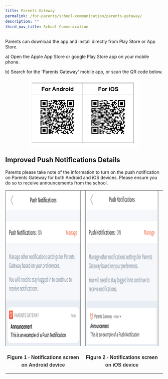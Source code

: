 ```yaml
---
title: Parents Gateway
permalink: /for-parents/school-communication/parents-gateway/
description: ""
third_nav_title: School Communication
---
```

Parents can download the app and install directly from Play Store or App Store.

  

a) Open the Apple App Store or google Play Store app on your mobile phone.

b) Search for the 'Parents Gateway' mobile app, or scan the QR code below.

<style>  
img {  
  display: block;  
  margin-left: auto;  
  margin-right: auto;  
}  
</style>  
<body><img src="/images/Parents%20Gateway%20QR%20code.png" alt="Parents Gateway QR code" style="width:70%;">  
  
</body> 

Improved Push Notifications Details
-----------------------------------

Parents please take note of the information to turn on the push notification on Parents Gateway for both Android and iOS devices. Please ensure you do so to receive announcements from the school.

  

<table style="margin: auto; outline: 0px; padding: 0px; border-collapse: collapse; clear: both; border: 1px solid transparent; table-layout: fixed;" class="ive_eobj_center ives_tab_kosong"><tbody style="margin: 0px; outline: 0px; padding: 0px;"><tr style="margin: 0px; outline: 0px; padding: 0px;"><td style="margin: 0px; outline: 0px; padding: 0px 15px 15px 0px; vertical-align: top;"><div style="margin: 0px; outline: 0px; padding: 0px; line-height: 24px !important; color: rgb(48, 48, 48); font-family: Archivo, sans-serif; font-size: 16px; font-weight: 400;"><img style="margin: auto; outline: 0px; padding: 0px; border: none; max-width: 100%; clear: both; display: block; width: 359px; height: 494px;" class="ive_eobj_center" alt="Notification screen on Android device.png" src="/images/Notification%20screen%20on%20Android%20device.png"><br style="margin: 0px; outline: 0px; padding: 0px;"><div style="margin: 0px; outline: 0px; padding: 0px; line-height: 24px !important; color: rgb(48, 48, 48); font-family: Archivo, sans-serif; font-size: 16px; font-weight: 400; text-align: center;"><b style="margin: 0px; outline: 0px; padding: 0px;">Figure 1 - Notifications screen on Android device</b></div></div></td><td style="margin: 0px; outline: 0px; padding: 0px 15px 15px 0px; vertical-align: top;"><div style="margin: 0px; outline: 0px; padding: 0px; line-height: 24px !important; color: rgb(48, 48, 48); font-family: Archivo, sans-serif; font-size: 16px; font-weight: 400;"><img style="margin: auto; outline: 0px; padding: 0px; border: none; max-width: 100%; clear: both; display: block; width: 359px; height: 494px;" class="ive_eobj_center" alt="Notification screen on IOS device.png" src="/images/Notification%20screen%20on%20IOS%20device.png"><br style="margin: 0px; outline: 0px; padding: 0px;"><div style="margin: 0px; outline: 0px; padding: 0px; line-height: 24px !important; color: rgb(48, 48, 48); font-family: Archivo, sans-serif; font-size: 16px; font-weight: 400; text-align: center;"><b style="margin: 0px; outline: 0px; padding: 0px;">Figure 2 - Notifications screen on iOS device</b></div></div></td></tr></tbody></table>